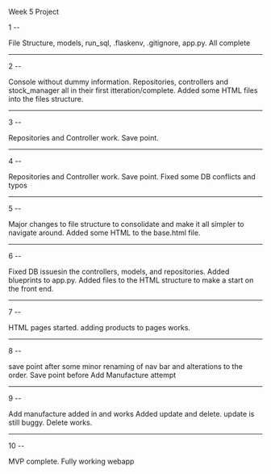 Week 5 Project

1 -- 

File Structure, models, run_sql, .flaskenv, .gitignore, app.py. All complete

--------------------------------------

2 -- 

Console without dummy information.
Repositories, controllers and stock_manager all in their first itteration/complete.
Added some HTML files into the files structure.

-------------------------------------

3 --

Repositories and Controller work. Save point.

-------------------------------------

4 --

Repositories and Controller work. Save point. Fixed some DB conflicts and typos

--------------------------------------

5 --

Major changes to file structure to consolidate and make it all simpler to navigate around. Added some HTML to the base.html file.

--------------------------------------

6 --

Fixed DB issuesin the controllers, models, and repositories. Added blueprints to app.py. Added files to the HTML structure to make a start on the front end.

--------------------------------------

7 --

HTML pages started. adding products to pages works. 

---------------------------------------

8 -- 

save point after some minor renaming of nav bar and alterations to the order. 
Save point before Add Manufacture attempt

----------------------------------------

9 --

Add manufacture added in and works
Added update and delete. update is still buggy. Delete works.

---------------------------------------

10 --

MVP complete. Fully working webapp